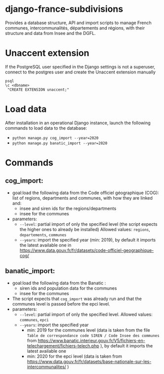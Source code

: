 # django-france-subdivisions
Provides a database structure, API and import scripts to manage French communes, intercommunalités, départements and régions, with their structure and data from Insee and the DGFL. 

# Unaccent extension
If the PostgreSQL user specified in the Django settings is not a superuser, connect to the postgres user and create the Unaccent extension manually

```
psql
\c <dbname>
 "CREATE EXTENSION unaccent;"
```

# Load data
After installation in an operational Django instance, launch the following commands to load data to the database:
- `python manage.py cog_import --year=2020`
- `python manage.py banatic_import --year=2020`
  
# Commands
## cog_import:
- goal:load the following data from the Code officiel géographique (COG): list of regions, departments and communes, with how they are linked and: 
  - insee and siren ids for the regions/departments
  - insee for the communes
- parameters:
  - `--level`: partial import of only the specified level (the script expects the higher ones to already be installed) Allowed values: `regions`, `departements`, `communes`
  - `--years`: import the specified year (min: 2019), by default it imports the latest available one in https://www.data.gouv.fr/fr/datasets/code-officiel-geographique-cog/

## banatic_import:
- goal:load the following data from the Banatic : 
  - siren ids and population data for the communes
  - insee for the communes
- The script expects that `cog_import` was already run and that the communes level is passed before the epci level.
- parameters:
  - `--level`: partial import of only the specified level. Allowed values: `communes`, `epci`
  - `--years`: import the specified year
    - min: 2019 for the communes level (data is taken from the file `Table de correspondance code SIREN / Code Insee des communes` from https://www.banatic.interieur.gouv.fr/V5/fichiers-en-telechargement/fichiers-telech.php ), by default it imports the latest available one
    - min: 2020 for the epci level (data is taken from https://www.data.gouv.fr/fr/datasets/base-nationale-sur-les-intercommunalites/ )

